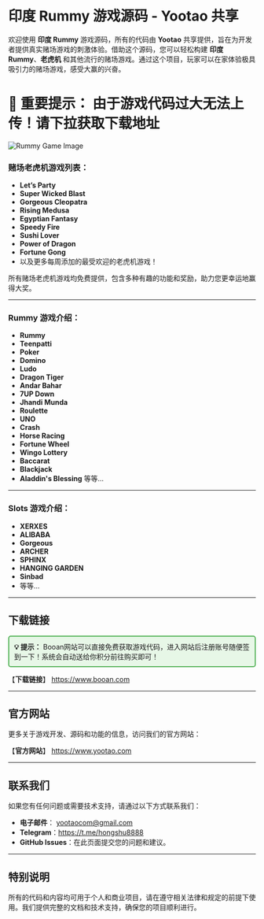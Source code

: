 # 印度 Rummy 游戏源码 - Yootao 共享

欢迎使用 **印度 Rummy** 游戏源码，所有的代码由 **Yootao** 共享提供，旨在为开发者提供真实赌场游戏的刺激体验。借助这个源码，您可以轻松构建 **印度 Rummy**、**老虎机** 和其他流行的赌场游戏。通过这个项目，玩家可以在家体验极具吸引力的赌场游戏，感受大赢的兴奋。

# 🚨 **重要提示：** 由于游戏代码过大无法上传！请下拉获取下载地址

![Rummy Game Image](https://img.booan.com/wp-content/uploads/2025/02/rummy.jpg)



### 赌场老虎机游戏列表：

- **Let’s Party**
- **Super Wicked Blast**
- **Gorgeous Cleopatra**
- **Rising Medusa**
- **Egyptian Fantasy**
- **Speedy Fire**
- **Sushi Lover**
- **Power of Dragon**
- **Fortune Gong**
- 以及更多每周添加的最受欢迎的老虎机游戏！

所有赌场老虎机游戏均免费提供，包含多种有趣的功能和奖励，助力您更幸运地赢得大奖。

---

### **Rummy 游戏介绍：**

- **Rummy**
- **Teenpatti**
- **Poker**
- **Domino**
- **Ludo**
- **Dragon Tiger**
- **Andar Bahar**
- **7UP Down**
- **Jhandi Munda**
- **Roulette**
- **UNO**
- **Crash**
- **Horse Racing**
- **Fortune Wheel**
- **Wingo Lottery**
- **Baccarat**
- **Blackjack**
- **Aladdin's Blessing** 等等...

---

### **Slots 游戏介绍：**

- **XERXES**
- **ALIBABA**
- **Gorgeous**
- **ARCHER**
- **SPHINX**
- **HANGING GARDEN**
- **Sinbad**
- 等等...

---

## 下载链接

<div style="border: 2px solid #4CAF50; background-color: #e7f7e7; padding: 10px; border-radius: 5px;">
  <strong>💡 提示：</strong> Booan网站可以直接免费获取游戏代码，进入网站后注册账号随便签到一下！系统会自动送给你积分前往购买即可！
</div>


【**下载链接**】 https://www.booan.com

---

## 官方网站

更多关于游戏开发、源码和功能的信息，访问我们的官方网站：

【**官方网站**】 https://www.yootao.com

---

## 联系我们

如果您有任何问题或需要技术支持，请通过以下方式联系我们：

- **电子邮件**： yootaocom@gmail.com
- **Telegram**：https://t.me/hongshu8888
- **GitHub Issues**：在此页面提交您的问题和建议。

---

## 特别说明

所有的代码和内容均可用于个人和商业项目，请在遵守相关法律和规定的前提下使用。我们提供完整的文档和技术支持，确保您的项目顺利进行。

